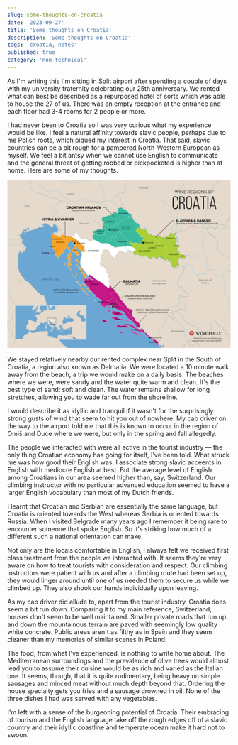 ```yaml
---
slug: some-thoughts-on-croatia
date: '2023-09-27'
title: 'Some thoughts on Croatia'
description: 'Some thoughts on Croatia'
tags: 'croatia, notes'
published: true
category: 'non-technical'
---
```


As I'm writing this I'm sitting in Split airport after spending a couple of days with my university fraternity celebrating our 25th anniversary. We rented what can best be described as a repurposed hotel of sorts which was able to house the 27 of us. There was an empty reception at the entrance and each floor had 3-4 rooms for 2 people or more.

I had never been to Croatia so I was very curious what my experience would be like. I feel a natural affinity towards slavic people, perhaps due to me Polish roots, which piqued my interest in Croatia. That said, slavic countries can be a bit rough for a pampered North-Western European as myself. We feel a bit antsy when we cannot use English to communicate and the general threat of getting robbed or pickpocketed is higher than at home. Here are some of my thoughts.

![](images/20230927091154.png)

We stayed relatively nearby our rented complex near Split in the South of Croatia, a region also known as Dalmatia. We were located a 10 minute walk away from the beach, a trip we would make on a daily basis. The beaches where we were, were sandy and the water quite warm and clean. It's the best type of sand: soft and clean. The water remains shallow for long stretches, allowing you to wade far out from the shoreline.

I would describe it as idyllic and tranquil if it wasn't for the surprisingly strong gusts of wind that seem to hit you out of nowhere. My cab driver on the way to the airport told me that this is known to occur in the region of Omiš and Duće where we were, but only in the spring and fall allegedly.

The people we interacted with were all active in the tourist industry — the only thing Croatian economy has going for itself, I've been told. What struck me was how good their English was. I associate strong slavic acceents in English with mediocre English at best. But the average level of English among Croatians in our area seemed higher than, say, Switzerland. Our climbing instructor with no particular advanced education seemed to have a larger English vocabulary than most of my Dutch friends.

I learnt that Croatian and Serbian are essentially the same language, but Croatia is oriented towards the West whereas Serbia is oriented towards Russia. When I visited Belgrade many years ago I remember it being rare to encounter someone that spoke English. So it's striking how much of a different such a national orientation can make.

Not only are the locals comfortable in English, I always felt we received first class treatment from the people we interacted with. It seems they're very aware on how to treat tourists with consideration and respect. Our climbing instructors were patient with us and after a climbing route had been set up, they would linger around until one of us needed them to secure us while we climbed up. They also shook our hands individually upon leaving.

As my cab driver did allude to, apart from the tourist industry, Croatia does seem a bit run down. Comparing it to my main reference, Switzerland, houses don't seem to be well maintained. Smaller private roads that run up and down the mountainous terrain are paved with seemingly low quality white concrete. Public areas aren't as filthy as in Spain and they seem cleaner than my memories of similar scenes in Poland.

The food, from what I've experienced, is nothing to write home about. The Mediterranean surroundings and the prevalence of olive trees would almost lead you to assume their cuisine would be as rich and varied as the Italian one. It seems, though, that it is quite rudimentary, being heavy on simple sausages and minced meat without much depth beyond that. Ordering the house specialty gets you fries and a sausage drowned in oil. None of the three dishes I had was served with any vegetables.

I'm left with a sense of the burgeoning potential of Croatia. Their embracing of tourism and the English language take off the rough edges off of a slavic country and their idyllic coastline and temperate ocean make it hard not to swoon.
